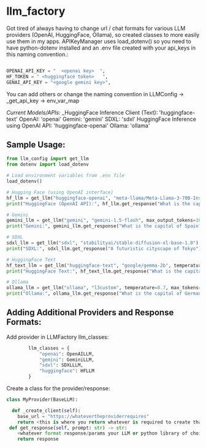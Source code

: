 # llm_factory
Got tired of always having to change url / chat formats for various LLM providers (OpenAI, HuggingFace, Ollama), so created classes to more easily use them in my apps.
APIKeyManager uses load_dotenv() so you need to have python-dotenv installed and an .env file created with your api_keys in this naming convention.:
```python

OPENAI_API_KEY = "  <openai key>  ",
HF_TOKEN = " <huggingface token>   ",
GENAI_API_KEY = "<google gemini key>",

```
You can add others or change the naming convention in LLMConfig -> _get_api_key -> env_var_map

_Current Models/APIs:_
_HuggingFace Inference Client (Text): 'huggingface-text'
OpenAI: 'openai'
Gemini: 'gemini'
SDXL: 'sdxl'
HuggingFace Inference using OpenAI API: 'huggingface-openai'
Ollama: 'ollama'

## Sample Usage:

```python
from llm_config import get_llm
from dotenv import load_dotenv

# Load environment variables from .env file
load_dotenv()

# Hugging Face (using OpenAI interface)
hf_llm = get_llm("huggingface-openai", "meta-llama/Meta-Llama-3-70B-Instruct", temperature=0.7, max_tokens=500)
print("HuggingFace (OpenAI API):", hf_llm.get_response("What is the capital of France?"))

# Gemini
gemini_llm = get_llm("gemini", "gemini-1.5-flash", max_output_tokens=100, temperature=0.7)
print("Gemini:", gemini_llm.get_response("What is the capital of Spain?"))

# SDXL
sdxl_llm = get_llm("sdxl", "stabilityai/stable-diffusion-xl-base-1.0")
print("SDXL:", sdxl_llm.get_response("A futuristic cityscape of Tokyo"))

# HuggingFace Text
hf_text_llm = get_llm("huggingface-text", "google/gemma-2b", temperature=0.1, max_tokens=10)
print("HuggingFace Text:", hf_text_llm.get_response("What is the capital of France?"))

# Ollama
ollama_llm = get_llm("ollama", "l3custom", temperature=0.7, max_tokens=500)
print("Ollama:", ollama_llm.get_response("What is the capital of Germany?"))
```

## Adding Additional Providers and Response Formats:
Add provider in LLMFactory llm_classes:
```python
        llm_classes = {
            "openai": OpenAILLM,
            "gemini": GeminiLLM,
            "sdxl": SDXLLLM,
            "huggingface": HFLLM
        }
```

Create a class for the provider/response:

```python
class MyProvider(BaseLLM):

  def _create_client(self):
    base_url = "https://whatevertheproviderrequires"
    return <this is where you return whatever is required to create that client.  for example Gemini requires genai.GenerateModel(model_name = self.config.model), while openai may require OpenAI(api_key=self.config.api_key, base_url=self.config.base_url)
 def get_response(self, prompt: str) -> str:
    <whatever format response/params your LLM or python library of choice requires here>
    return response
```



